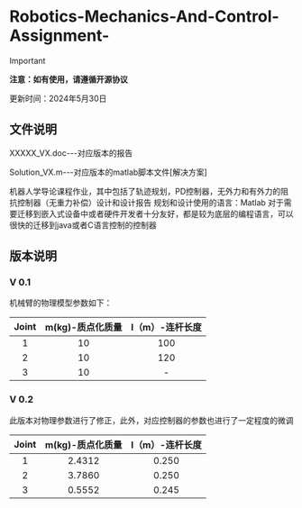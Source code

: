 # Robotics-Mechanics-And-Control-Assignment-
> [!IMPORTANT]
>
> **注意：如有使用，请遵循开源协议**
>
> 更新时间：2024年5月30日

## 文件说明

XXXXX_VX.doc---对应版本的报告

Solution_VX.m---对应版本的matlab脚本文件[解决方案]

机器人学导论课程作业，其中包括了轨迹规划，PD控制器，无外力和有外力的阻抗控制器（无重力补偿）设计和设计报告
规划和设计使用的语言：Matlab
对于需要迁移到嵌入式设备中或者硬件开发者十分友好，都是较为底层的编程语言，可以很快的迁移到java或者C语言控制的控制器

## 版本说明

### V 0.1

机械臂的物理模型参数如下：

| Joint | m(kg)-质点化质量 | l（m）-连杆长度 |
| :---: | :--------------: | :-------------: |
|   1   |        10        |       100       |
|   2   |        10        |       120       |
|   3   |        10        |        -        |

### V 0.2

此版本对物理参数进行了修正，此外，对应控制器的参数也进行了一定程度的微调



| Joint | m(kg)-质点化质量 | l（m）-连杆长度 |
| :---: | :--------------: | :-------------: |
|   1   |      2.4312      |      0.250      |
|   2   |      3.7860      |      0.250      |
|   3   |      0.5552      |      0.245      |
